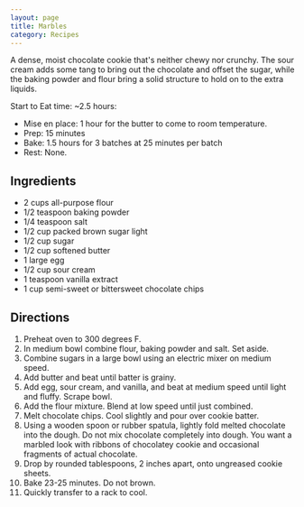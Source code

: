 ```yaml
---
layout: page
title: Marbles
category: Recipes
---
```


A dense, moist chocolate cookie that's neither chewy nor crunchy. The
sour cream adds some tang to bring out the chocolate and offset the
sugar, while the baking powder and flour bring a solid structure to
hold on to the extra liquids.

Start to Eat time: ~2.5 hours:
- Mise en place: 1 hour for the butter to come to room temperature.
- Prep: 15 minutes
- Bake: 1.5 hours for 3 batches at 25 minutes per batch
- Rest: None.

## Ingredients

- 2 cups all-purpose flour
- 1/2 teaspoon baking powder
- 1/4 teaspoon salt
- 1/2 cup packed brown sugar light
- 1/2 cup sugar
- 1/2 cup softened butter
- 1 large egg
- 1/2 cup sour cream
- 1 teaspoon vanilla extract
- 1 cup semi-sweet or bittersweet chocolate chips

## Directions

1. Preheat oven to 300 degrees F.
1. In medium bowl combine flour, baking powder and salt. Set aside.
1. Combine sugars in a large bowl using an electric mixer on medium
   speed.
1. Add butter and beat until batter is grainy.
1. Add egg, sour cream, and vanilla, and beat at medium speed until
   light and fluffy. Scrape bowl.
1. Add the flour mixture. Blend at low speed until just combined.
1. Melt chocolate chips. Cool slightly and pour over cookie batter.
1. Using a wooden spoon or rubber spatula, lightly fold melted
   chocolate into the dough. Do not mix chocolate completely into
   dough. You want a marbled look with ribbons of chocolatey cookie
   and occasional fragments of actual chocolate.
1. Drop by rounded tablespoons, 2 inches apart, onto ungreased cookie
   sheets.
1. Bake 23-25 minutes. Do not brown.
1. Quickly transfer to a rack to cool.
